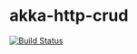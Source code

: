 # akka-http-crud
[![Build Status](https://travis-ci.org/saurabharora80/akka-http-crud.svg?branch=master)](https://travis-ci.org/saurabharora80/akka-http-crud)
